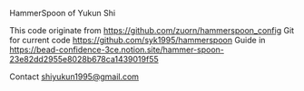 HammerSpoon of Yukun Shi

This code originate from https://github.com/zuorn/hammerspoon_config
Git for current code https://github.com/syk1995/hammerspoon
Guide in https://bead-confidence-3ce.notion.site/hammer-spoon-23e82dd2955e8028b678ca1439019f55

Contact shiyukun1995@gmail.com